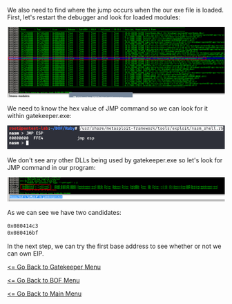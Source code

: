 We also need to find where the jump occurs when the our exe file is loaded. First, let's restart the debugger and look for loaded modules:

![Mona Modules](monaModules.png)

We need to know the hex value of JMP command so we can look for it within gatekeeper.exe:

![JMP Command](nasmJMP.png)

We don't see any other DLLs being used by gatekeeper.exe so let's look for JMP command in our program:

![Mona JMP](monaJMP.png)

As we can see we have two candidates:
```bash
0x080414c3
0x080416bf
```
In the next step, we can try the first base address to see whether or not we can own EIP.

[<= Go Back to Gatekeeper Menu](GatekeeperMain.md)

[<= Go Back to BOF Menu](BOFMain.md)

[<= Go Back to Main Menu](index.md)
